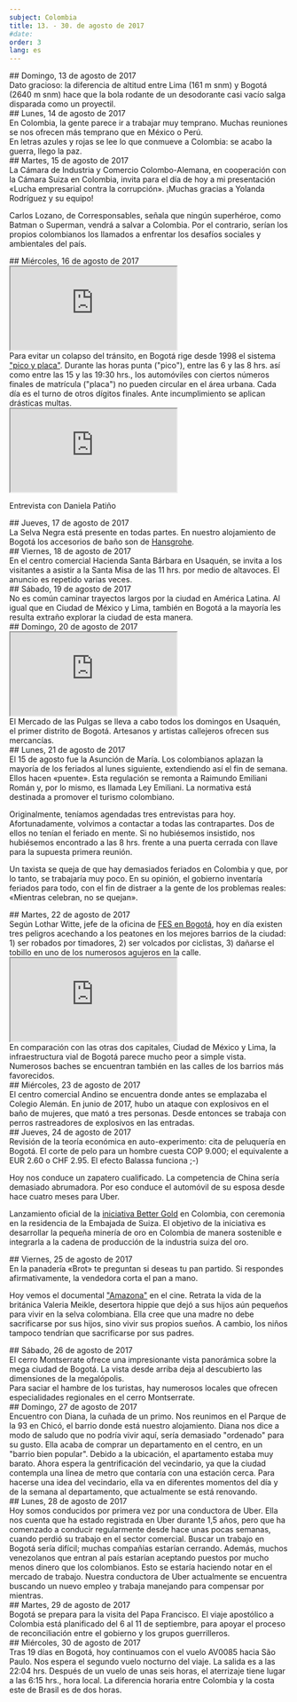 ```yaml
---
subject: Colombia
title: 13. - 30. de agosto de 2017
#date:
order: 3
lang: es
---
```

<div class="content" markdown="1">
## Domingo, 13 de agosto de 2017
</div>

<div class="content" markdown="1">
Dato gracioso: la diferencia de altitud entre Lima (161 m snm) y Bogotá (2640 m snm) hace que la bola rodante de un desodorante casi vacío salga disparada como un proyectil.
</div>

<div class="content" markdown="1">
## Lunes, 14 de agosto de 2017
</div>

<div class="content" markdown="1">
En Colombia, la gente parece ir a trabajar muy temprano. Muchas reuniones se nos ofrecen más temprano que en México o Perú.
</div>

<div class="media-wrapper">
    <img class="lazy" data-class="lazy" data-src="../../media/img/ftb/Graffiti_der_Krieg_ist_vorbei_es_kam_der_Frieden_Bogota.jpg">
</div>

<div class="content" markdown="1">
En letras azules y rojas se lee lo que conmueve a Colombia: se acabo la guerra, llego la paz.
</div>

<div class="content" markdown="1">
## Martes, 15 de agosto de 2017
</div>

<div class="media-wrapper">
    <img class="lazy" data-class="lazy" data-src="../../media/img/ftb/20170815_Vortrag_AHK_Bogota.jpg">
</div>

<div class="content" markdown="1">
La Cámara de Industria y Comercio Colombo-Alemana, en cooperación con la Cámara Suiza en Colombia, invita para el día de hoy a mi presentación «Lucha empresarial contra la corrupción». ¡Muchas gracias a Yolanda Rodríguez y su equipo!

Carlos Lozano, de Corresponsables, señala que ningún superhéroe, como Batman o Superman, vendrá a salvar a Colombia. Por el contrario, serían los propios colombianos los llamados a enfrentar los desafíos sociales y ambientales del país.
</div>

<div class="content" markdown="1">
## Miércoles, 16 de agosto de 2017
</div>

<div class="media-wrapper">
    <div class="video">
        <iframe src="https://www.youtube.com/embed/m69imNpJL_Q?ecver=1" allowfullscreen></iframe>
    </div>
</div>

<div class="content" markdown="1">
Para evitar un colapso del tránsito, en Bogotá rige desde 1998 el sistema <a href="http://www.eltiempo.com/pico-y-placa/">"pico y placa"</a>. Durante las horas punta ("pico"), entre las 6 y las 8 hrs. así como entre las 15 y las 19:30 hrs., los automóviles con ciertos números finales de matrícula ("placa") no pueden circular en el área urbana. Cada día es el turno de otros dígitos finales. Ante incumplimiento se aplican drásticas multas.
</div>

<div class="media-wrapper">
    <div class="video">
        <iframe src="https://tube.switch.ch/embed/88be16e4"  allowfullscreen></iframe>
    </div>
	<p>Entrevista con Daniela Patiño</p>
</div>

<div class="content" markdown="1">
## Jueves, 17 de agosto de 2017
</div>

<div class="content" markdown="1">
La Selva Negra está presente en todas partes. En nuestro alojamiento de Bogotá los accesorios de baño son de <a href="http://www.hansgrohe.com/de/">Hansgrohe</a>.
</div>

<div class="content" markdown="1">
## Viernes, 18 de agosto de 2017
</div>

<div class="content" markdown="1">
En el centro comercial Hacienda Santa Bárbara en Usaquén, se invita a los visitantes a asistir a la Santa Misa de las 11 hrs. por medio de altavoces. El anuncio es repetido varias veces.
</div>

<div class="content" markdown="1">
## Sábado, 19 de agosto de 2017
</div>

<div class="content" markdown="1">
No es común caminar trayectos largos por la ciudad en América Latina. Al igual que en Ciudad de México y Lima, también en Bogotá a la mayoría les resulta extraño explorar la ciudad de esta manera.
</div>

<div class="content" markdown="1">
## Domingo, 20 de agosto de 2017
</div>

<div class="media-wrapper">
    <div class="video">
        <iframe src="https://www.youtube.com/embed/uL7Dz0ZWpW8?ecver=1" allowfullscreen></iframe>
    </div>
</div>

<div class="content" markdown="1">
El Mercado de las Pulgas se lleva a cabo todos los domingos en Usaquén, el primer distrito de Bogotá. Artesanos y artistas callejeros ofrecen sus mercancías.
</div>

<div class="content" markdown="1">
## Lunes, 21 de agosto de 2017
</div>

<div class="content" markdown="1">
El 15 de agosto fue la Asunción de María. Los colombianos aplazan la mayoría de los feriados al lunes siguiente, extendiendo así el fin de semana. Ellos hacen «puente». Esta regulación se remonta a Raimundo Emiliani Román y, por lo mismo, es llamada Ley Emiliani. La normativa está destinada a promover el turismo colombiano.

Originalmente, teníamos agendadas tres entrevistas para hoy. Afortunadamente, volvimos a contactar a todas las contrapartes. Dos de ellos no tenían el feriado en mente. Si no hubiésemos insistido, nos hubiésemos encontrado a las 8 hrs. frente a una puerta cerrada con llave para la supuesta primera reunión.

Un taxista se queja de que hay demasiados feriados en Colombia y que, por lo tanto, se trabajaría muy poco. En su opinión, el gobierno inventaría feriados para todo, con el fin de distraer a la gente de los problemas reales: «Mientras celebran, no se quejan».
</div>

<div class="content" markdown="1">
## Martes, 22 de agosto de 2017
</div>

<div class="content" markdown="1">
Según Lothar Witte, jefe de la oficina de <a href="https://www.fes.de/de/?id=316">FES en Bogotá</a>, hoy en día existen tres peligros acechando a los peatones en los mejores barrios de la ciudad: 1) ser robados por timadores, 2) ser volcados por ciclistas, 3) dañarse el tobillo en uno de los numerosos agujeros en la calle.
</div>

<div class="media-wrapper">
    <div class="video">
        <iframe src="https://www.youtube.com/embed/JiEffTAyHKc?ecver=1" allowfullscreen></iframe>
    </div>
</div>

<div class="content" markdown="1">
En comparación con las otras dos capitales, Ciudad de México y Lima, la infraestructura vial de Bogotá parece mucho peor a simple vista. Numerosos baches se encuentran también en las calles de los barrios más favorecidos.
</div>

<div class="content" markdown="1">
## Miércoles, 23 de agosto de 2017
</div>

<div class="media-wrapper">
    <img class="lazy" data-class="lazy" data-src="../../media/img/ftb/20170823_144625.jpg">
</div>

<div class="content" markdown="1">
El centro comercial Andino se encuentra donde antes se emplazaba el Colegio Alemán. En junio de 2017, hubo un ataque con explosivos en el baño de mujeres, que mató a tres personas. Desde entonces se trabaja con perros rastreadores de explosivos en las entradas.
</div>

<div class="content" markdown="1">
## Jueves, 24 de agosto de 2017
</div>

<div class="media-wrapper">
    <img class="lazy" data-class="lazy" data-src="../../media/img/ftb/20170824_125404.jpg">
</div>

<div class="content" markdown="1">
Revisión de la teoría económica en auto-experimento: cita de peluquería en Bogotá. El corte de pelo para un hombre cuesta COP 9.000; el equivalente a EUR 2.60 o CHF 2.95. El efecto Balassa funciona ;-)

Hoy nos conduce un zapatero cualificado. La competencia de China sería demasiado abrumadora. Por eso conduce el automóvil de su esposa desde hace cuatro meses para Uber.

Lanzamiento oficial de la <a href="http://www.swissbettergold.ch/en/about">iniciativa Better Gold</a> en Colombia, con ceremonia en la residencia de la Embajada de Suiza. El objetivo de la iniciativa es desarrollar la pequeña minería de oro en Colombia de manera sostenible e integrarla a la cadena de producción de la industria suiza del oro.
</div>

<div class="content" markdown="1">
## Viernes, 25 de agosto de 2017
</div>

<div class="media-wrapper">
    <img class="lazy" data-class="lazy" data-src="../../media/img/ftb/20170825_Baeckerei_Brot.jpg">
</div>

<div class="content" markdown="1">
En la panadería «Brot» te preguntan si deseas tu pan partido. Si respondes afirmativamente, la vendedora corta el pan a mano.

Hoy vemos el documental <a href="http://www.imdb.com/title/tt5116402/">"Amazona"</a> en el cine. Retrata la vida de la británica Valeria Meikle, desertora hippie que dejó a sus hijos aún pequeños para vivir en la selva colombiana. Ella cree que una madre no debe sacrificarse por sus hijos, sino vivir sus propios sueños. A cambio, los niños tampoco tendrían que sacrificarse por sus padres.
</div>

<div class="content" markdown="1">
## Sábado, 26 de agosto de 2017
</div>

<div class="media-wrapper">
    <img class="lazy" data-class="lazy" data-src="../../media/img/20170826_120343.jpg">
</div>

<div class="content" markdown="1">
El cerro Montserrate ofrece una impresionante vista panorámica sobre la mega ciudad de Bogotá. La vista desde arriba deja al descubierto las dimensiones de la megalópolis.
</div>

<div class="media-wrapper">
    <img class="lazy" data-class="lazy" data-src="../../media/img/ftb/20170826_123004.jpg">
</div>

<div class="content" markdown="1">
Para saciar el hambre de los turistas, hay numerosos locales que ofrecen especialidades regionales en el cerro Montserrate.
</div>

<div class="content" markdown="1">
## Domingo, 27 de agosto de 2017
</div>

<div class="content" markdown="1">
Encuentro con Diana, la cuñada de un primo. Nos reunimos en el Parque de la 93 en Chicó, el barrio donde está nuestro alojamiento. Diana nos dice a modo de saludo que no podría vivir aquí, sería demasiado "ordenado" para su gusto. Ella acaba de comprar un departamento en el centro, en un "barrio bien popular". Debido a la ubicación, el apartamento estaba muy barato. Ahora espera la gentrificación del vecindario, ya que la ciudad contempla una línea de metro que contaría con una estación cerca. Para hacerse una idea del vecindario, ella va en diferentes momentos del día y de la semana al departamento, que actualmente se está renovando.
</div>

<div class="content" markdown="1">
## Lunes, 28 de agosto de 2017
</div>

<div class="content" markdown="1">
Hoy somos conducidos por primera vez por una conductora de Uber. Ella nos cuenta que ha estado registrada en Uber durante 1,5 años, pero que ha comenzado a conducir regularmente desde hace unas pocas semanas, cuando perdió su trabajo en el sector comercial. Buscar un trabajo en Bogotá sería difícil; muchas compañías estarían cerrando. Además, muchos venezolanos que entran al país estarían aceptando puestos por mucho menos dinero que los colombianos. Esto se estaría haciendo notar en el mercado de trabajo. Nuestra conductora de Uber actualmente se encuentra buscando un nuevo empleo y trabaja manejando para compensar por mientras.
</div>

<div class="content" markdown="1">
## Martes, 29 de agosto de 2017
</div>

<div class="media-wrapper">
    <img class="lazy" data-class="lazy" data-src="../../media/img/ftb/20170818_171730.jpg">
</div>

<div class="content" markdown="1">
Bogotá se prepara para la visita del Papa Francisco. El viaje apostólico a Colombia está planificado del 6 al 11 de septiembre, para apoyar el proceso de reconciliación entre el gobierno y los grupos guerrilleros.
</div>

<div class="content" markdown="1">
## Miércoles, 30 de agosto de 2017
</div>

<div class="content" markdown="1">
Tras 19 días en Bogotá, hoy continuamos con el vuelo AV0085 hacia São Paulo. Nos espera el segundo vuelo nocturno del viaje. La salida es a las 22:04 hrs. Después de un vuelo de unas seis horas, el aterrizaje tiene lugar a las 6:15 hrs., hora local. La diferencia horaria entre Colombia y la costa este de Brasil es de dos horas.
</div>
